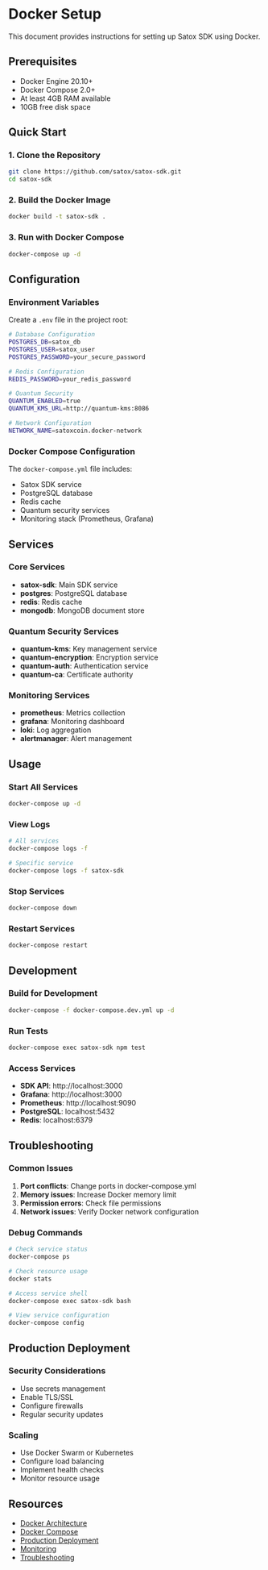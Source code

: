 # Docker Setup

This document provides instructions for setting up Satox SDK using Docker.

## Prerequisites
- Docker Engine 20.10+
- Docker Compose 2.0+
- At least 4GB RAM available
- 10GB free disk space

## Quick Start

### 1. Clone the Repository
```bash
git clone https://github.com/satox/satox-sdk.git
cd satox-sdk
```

### 2. Build the Docker Image
```bash
docker build -t satox-sdk .
```

### 3. Run with Docker Compose
```bash
docker-compose up -d
```

## Configuration

### Environment Variables
Create a `.env` file in the project root:
```bash
# Database Configuration
POSTGRES_DB=satox_db
POSTGRES_USER=satox_user
POSTGRES_PASSWORD=your_secure_password

# Redis Configuration
REDIS_PASSWORD=your_redis_password

# Quantum Security
QUANTUM_ENABLED=true
QUANTUM_KMS_URL=http://quantum-kms:8086

# Network Configuration
NETWORK_NAME=satoxcoin.docker-network
```

### Docker Compose Configuration
The `docker-compose.yml` file includes:
- Satox SDK service
- PostgreSQL database
- Redis cache
- Quantum security services
- Monitoring stack (Prometheus, Grafana)

## Services

### Core Services
- **satox-sdk**: Main SDK service
- **postgres**: PostgreSQL database
- **redis**: Redis cache
- **mongodb**: MongoDB document store

### Quantum Security Services
- **quantum-kms**: Key management service
- **quantum-encryption**: Encryption service
- **quantum-auth**: Authentication service
- **quantum-ca**: Certificate authority

### Monitoring Services
- **prometheus**: Metrics collection
- **grafana**: Monitoring dashboard
- **loki**: Log aggregation
- **alertmanager**: Alert management

## Usage

### Start All Services
```bash
docker-compose up -d
```

### View Logs
```bash
# All services
docker-compose logs -f

# Specific service
docker-compose logs -f satox-sdk
```

### Stop Services
```bash
docker-compose down
```

### Restart Services
```bash
docker-compose restart
```

## Development

### Build for Development
```bash
docker-compose -f docker-compose.dev.yml up -d
```

### Run Tests
```bash
docker-compose exec satox-sdk npm test
```

### Access Services
- **SDK API**: http://localhost:3000
- **Grafana**: http://localhost:3000
- **Prometheus**: http://localhost:9090
- **PostgreSQL**: localhost:5432
- **Redis**: localhost:6379

## Troubleshooting

### Common Issues
1. **Port conflicts**: Change ports in docker-compose.yml
2. **Memory issues**: Increase Docker memory limit
3. **Permission errors**: Check file permissions
4. **Network issues**: Verify Docker network configuration

### Debug Commands
```bash
# Check service status
docker-compose ps

# Check resource usage
docker stats

# Access service shell
docker-compose exec satox-sdk bash

# View service configuration
docker-compose config
```

## Production Deployment

### Security Considerations
- Use secrets management
- Enable TLS/SSL
- Configure firewalls
- Regular security updates

### Scaling
- Use Docker Swarm or Kubernetes
- Configure load balancing
- Implement health checks
- Monitor resource usage

## Resources
- [Docker Architecture](architecture.md)
- [Docker Compose](compose.md)
- [Production Deployment](production.md)
- [Monitoring](monitoring.md)
- [Troubleshooting](../troubleshooting/common-issues.md) 